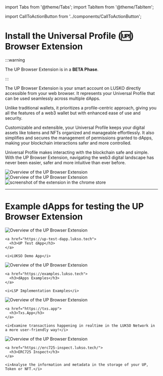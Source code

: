 import Tabs from '@theme/Tabs';
import TabItem from '@theme/TabItem';

import CallToActionButton from '../components/CallToActionButton';

# Install the Universal Profile (🆙) Browser Extension

:::warning

The UP Browser Extension is in a **BETA Phase**.

:::

The UP Browser Extension is your smart account on LUSKO directly accessible from your web browser. It represents your Universal Profile that can be used seamlessly across multiple dApps.

Unlike traditional wallets, it prioritizes a profile-centric approach, giving you all the features of a web3 wallet but with enhanced ease of use and security.

Customizable and extensible, your Universal Profile keeps your digital assets like tokens and NFTs organized and manageable effortlessly. It also simplifies and secures the management of permissions granted to dApps, making your blockchain interactions safer and more controlled.

Universal Profile makes interacting with the blockchain safe and simple. With the UP Browser Extension, navigating the web3 digital landscape has never been easier, safer and more intuitive than ever before.

<div className="row" style={{ marginBottom: '2em', textAlign: 'center', justifyContent: 'center' }}>

  <div className="col">
    <img src="/img/extension/up-extension-showcase-1.png" alt="Overview of the UP Browser Extension" style={{ maxWidth: '300px' }} />
  
  </div>

  <div className="col">
    <img src="/img/extension/up-extension-showcase-2.png" alt="Overview of the UP Browser Extension" style={{ maxWidth: '300px' }} />
  
  </div>

</div>

<div className="row" style={{ marginBottom: '2em' }}>
  <div className="col">
    <CallToActionButton
      text="Download for Chrome / Brave"
      color="white"
      link="https://chrome.google.com/webstore/detail/universal-profiles/abpickdkkbnbcoepogfhkhennhfhehfn"
      icon="fa6-brands:chrome"
    />
  </div>
  <div className="col">
    <CallToActionButton
      text="Download for Edge"
      color="white"
      bgColor="#303846"
      link="https://chrome.google.com/webstore/detail/universal-profiles/abpickdkkbnbcoepogfhkhennhfhehfn"
      icon="mingcute:edge-fill"
    />
  </div>
</div>

<div style={{textAlign: 'center'}}>
  <img src="/img/extension/chrome-store.png" alt="screenshot of the extension in the chrome store" style={{ maxWidth: '500px' }} />

</div>

---

# Example dApps for testing the UP Browser Extension

<div className="row" style={{ marginBottom: '2em', textAlign: 'center', justifyContent: 'center' }}>

  <div className="col" style={{ marginBottom: '2em' }}>
    <img src="/img/example-dapp-up-test-dapp.png" alt="Overview of the UP Browser Extension" style={{ maxWidth: '300px' }} />
    
    <a href="https://up-test-dapp.lukso.tech">
      <h3>UP Test dApp</h3>
    </a>

    <i>LUKSO Demo App</i>

  </div>

  <div className="col" style={{ marginBottom: '2em' }}>
    <img src="/img/example-dapps.png" alt="Overview of the UP Browser Extension" style={{ maxWidth: '300px' }} />
    
    <a href="https://examples.lukso.tech">
      <h3>dApps Examples</h3>
    </a>

    <i>LSP Implementation Examples</i>

  </div>

  <div className="col" style={{ marginBottom: '2em' }}>
    <img src="/img/example-dapp-tsx-app.png" alt="Overview of the UP Browser Extension" style={{ maxWidth: '300px' }} />
    
    <a href="https://txs.app">
      <h3>Txs.App</h3>
    </a>

    <i>Examine transactions happening in realtime in the LUKSO Network in a more user-friendly way!</i>

  </div>

  <div className="col" style={{ marginBottom: '2em' }}>
    <img src="/img/example-dapp-erc725-inspect.png" alt="Overview of the UP Browser Extension" style={{ maxWidth: '300px' }} />

    <a href="https://erc725-inspect.lukso.tech/">
      <h3>ERC725 Inspect</h3>
    </a>

    <i>Analyse the information and metadata in the storage of your UP, Token or NFT.</i>

  </div>

</div>
